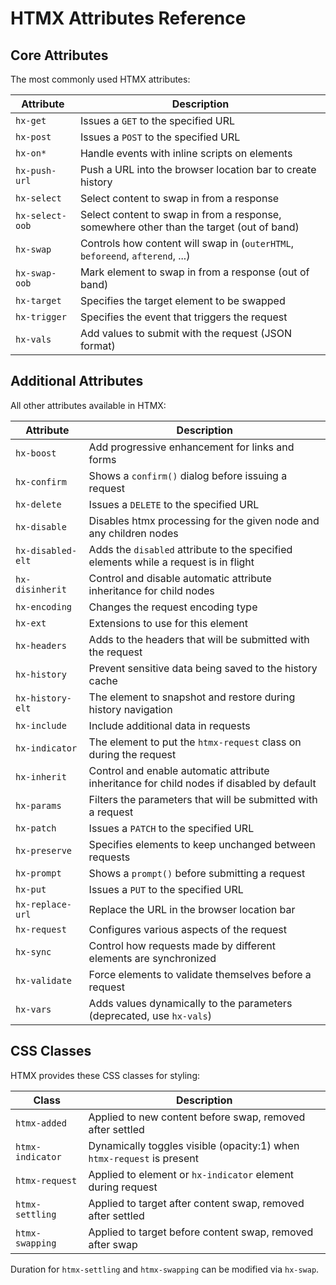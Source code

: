 # HTMX Attributes Reference

## Core Attributes

The most commonly used HTMX attributes:

| Attribute | Description |
|-----------|-------------|
| `hx-get` | Issues a `GET` to the specified URL |
| `hx-post` | Issues a `POST` to the specified URL |
| `hx-on*` | Handle events with inline scripts on elements |
| `hx-push-url` | Push a URL into the browser location bar to create history |
| `hx-select` | Select content to swap in from a response |
| `hx-select-oob` | Select content to swap in from a response, somewhere other than the target (out of band) |
| `hx-swap` | Controls how content will swap in (`outerHTML`, `beforeend`, `afterend`, ...) |
| `hx-swap-oob` | Mark element to swap in from a response (out of band) |
| `hx-target` | Specifies the target element to be swapped |
| `hx-trigger` | Specifies the event that triggers the request |
| `hx-vals` | Add values to submit with the request (JSON format) |

## Additional Attributes

All other attributes available in HTMX:

| Attribute | Description |
|-----------|-------------|
| `hx-boost` | Add progressive enhancement for links and forms |
| `hx-confirm` | Shows a `confirm()` dialog before issuing a request |
| `hx-delete` | Issues a `DELETE` to the specified URL |
| `hx-disable` | Disables htmx processing for the given node and any children nodes |
| `hx-disabled-elt` | Adds the `disabled` attribute to the specified elements while a request is in flight |
| `hx-disinherit` | Control and disable automatic attribute inheritance for child nodes |
| `hx-encoding` | Changes the request encoding type |
| `hx-ext` | Extensions to use for this element |
| `hx-headers` | Adds to the headers that will be submitted with the request |
| `hx-history` | Prevent sensitive data being saved to the history cache |
| `hx-history-elt` | The element to snapshot and restore during history navigation |
| `hx-include` | Include additional data in requests |
| `hx-indicator` | The element to put the `htmx-request` class on during the request |
| `hx-inherit` | Control and enable automatic attribute inheritance for child nodes if disabled by default |
| `hx-params` | Filters the parameters that will be submitted with a request |
| `hx-patch` | Issues a `PATCH` to the specified URL |
| `hx-preserve` | Specifies elements to keep unchanged between requests |
| `hx-prompt` | Shows a `prompt()` before submitting a request |
| `hx-put` | Issues a `PUT` to the specified URL |
| `hx-replace-url` | Replace the URL in the browser location bar |
| `hx-request` | Configures various aspects of the request |
| `hx-sync` | Control how requests made by different elements are synchronized |
| `hx-validate` | Force elements to validate themselves before a request |
| `hx-vars` | Adds values dynamically to the parameters (deprecated, use `hx-vals`) |

## CSS Classes

HTMX provides these CSS classes for styling:

| Class | Description |
|-------|-------------|
| `htmx-added` | Applied to new content before swap, removed after settled |
| `htmx-indicator` | Dynamically toggles visible (opacity:1) when `htmx-request` is present |
| `htmx-request` | Applied to element or `hx-indicator` element during request |
| `htmx-settling` | Applied to target after content swap, removed after settled |
| `htmx-swapping` | Applied to target before content swap, removed after swap |

Duration for `htmx-settling` and `htmx-swapping` can be modified via `hx-swap`.
